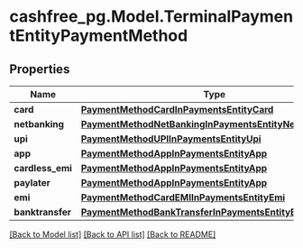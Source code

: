 # cashfree_pg.Model.TerminalPaymentEntityPaymentMethod

## Properties

Name | Type | Description | Notes
------------ | ------------- | ------------- | -------------
**card** | [**PaymentMethodCardInPaymentsEntityCard**](PaymentMethodCardInPaymentsEntityCard.md) |  | [optional] 
**netbanking** | [**PaymentMethodNetBankingInPaymentsEntityNetbanking**](PaymentMethodNetBankingInPaymentsEntityNetbanking.md) |  | [optional] 
**upi** | [**PaymentMethodUPIInPaymentsEntityUpi**](PaymentMethodUPIInPaymentsEntityUpi.md) |  | [optional] 
**app** | [**PaymentMethodAppInPaymentsEntityApp**](PaymentMethodAppInPaymentsEntityApp.md) |  | [optional] 
**cardless_emi** | [**PaymentMethodAppInPaymentsEntityApp**](PaymentMethodAppInPaymentsEntityApp.md) |  | [optional] 
**paylater** | [**PaymentMethodAppInPaymentsEntityApp**](PaymentMethodAppInPaymentsEntityApp.md) |  | [optional] 
**emi** | [**PaymentMethodCardEMIInPaymentsEntityEmi**](PaymentMethodCardEMIInPaymentsEntityEmi.md) |  | [optional] 
**banktransfer** | [**PaymentMethodBankTransferInPaymentsEntityBanktransfer**](PaymentMethodBankTransferInPaymentsEntityBanktransfer.md) |  | [optional] 

[[Back to Model list]](../README.md#documentation-for-models) [[Back to API list]](../README.md#documentation-for-api-endpoints) [[Back to README]](../README.md)


